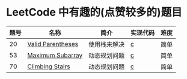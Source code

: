 # LeetCode 中有趣的(点赞较多的)题目

| 题号 | 名称 | 简介 | 实现代码 | 难度 |
| --- | --- | --- | --- | --- |
| 20 | [Valid Parentheses](https://leetcode.com/problems/valid-parentheses/) | 使用栈来解决 | [c](../20-ValidParentheses/20-ValidParentheses/main.c) | 简单 |
| 53 | [Maximum Subarray](https://leetcode.com/problems/maximum-subarray/) | 动态规划问题 | [c](../53-MaximumSubarray/53-MaximumSubarray/main.c) | 简单 |
| 70 | [Climbing Stairs](https://leetcode.com/problems/climbing-stairs/description/) | 动态规划问题 | [c]() | 简单 |



